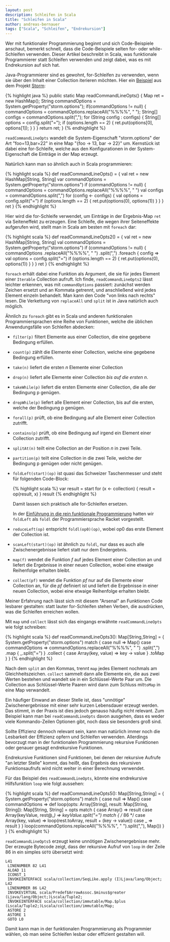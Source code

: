 ```yaml
---
layout: post
description: Schleifen in Scala
title: "Schleifen in Scala"
author: andreas-bernauer
tags: ["Scala", "Schleifen", "Endrekursion"]
---
```


Wer mit funktionaler Programmierung beginnt und sich Code-Beispiele
anschaut, bemerkt schnell, dass die Code-Beispiele 
selten for- oder while-Schleifen verwenden.  Dieser Artikel
beschreibt in Scala, was funktionale Programmierer statt Schleifen
verwenden und zeigt dabei, was es mit Endrekursion auf sich hat.

<!-- more start -->

Java-Programmierer sind es gewohnt, for-Schleifen zu verwenden, wenn
sie über den Inhalt einer Collection iterieren möchten.   Hier ein
[Beispiel](https://github.com/nathanmarz/storm/blob/85895c84ed28eb75ec6e5f7997cda74ce1bed61f/storm-core/src/jvm/backtype/storm/utils/Utils.java#L140)
aus dem Projekt [Storm](http://storm-project.net):

{% highlight java %}
    public static Map readCommandLineOpts() {
        Map ret = new HashMap();
        String commandOptions = System.getProperty("storm.options");
        if(commandOptions != null) {
            commandOptions = commandOptions.replaceAll("%%%%", " ");
            String[] configs = commandOptions.split(",");
            for (String config : configs) {
                String[] options = config.split("=");
                if (options.length == 2) {
                    ret.put(options[0], options[1]);
                }
            }
        }
        return ret;
    }
{% endhighlight %}

`readCommandLineOpts` wandelt die System-Eigenschaft "storm.options"
der Art "foo=13,bar=22" in eine Map "{foo -> 13, bar -> 22}" um.
Kernstück ist dabei eine for-Schleife, welche aus den Konfigurationen
in der System-Eigenschaft die Einträge in der Map erzeugt.

Natürlich kann man so ähnlich auch in Scala programmieren:

{% highlight scala %}
  def readCommandLineOpts() = {
    val ret = new HashMap[String, String]
    var commandOptions = System.getProperty("storm.options")
    if (commandOptions != null) {
      commandOptions = commandOptions.replaceAll("%%%%", " ")
      val configs = commandOptions.split(",")
      for (config <- configs) {
        val options = config.split("=")
        if (options.length == 2) {
          ret.put(options(0), options(1))
        }
      }
    }
    ret
  }
{% endhighlight %}

Hier wird die for-Schleife verwendet, um Einträge in der
Ergebnis-Map `ret` via Seiteneffekt zu erzeugen.  Eine Schleife, die
wegen ihrer Seiteneffekte aufgerufen wird, stellt man in Scala am
besten mit `foreach` dar:

{% highlight scala %}
  def readCommandLineOpts2() = {
    val ret = new HashMap[String, String]
    val commandOptions = System.getProperty("storm.options")
    if (commandOptions != null) {
      commandOptions
        .replaceAll("%%%%", " ")
        .split(",")
        .foreach { config =>
          val options = config.split("=")
          if (options.length == 2) {
            ret.put(options(0), options(1))
          } 
      }
    }
    ret
  }
{% endhighlight %}

`foreach` erhält dabei eine Funktion als Argument, die sie für jedes
Element einer `Iterable` Collection aufruft.  Ich finde,
`readCommandLineOpts2` lässt leichter erkennen, was mit
`commandOptions` passiert: zunächst werden Zeichen ersetzt und an
Kommata getrennt, und anschließend wird jedes Element einzeln
behandelt.  Man kann den Code "von links nach rechts" lesen.  Die
Verkettung von `replaceAll` und `split` ist in Java natürlich auch
möglich.

Ähnlich zu `foreach` gibt es in Scala und anderen funktionalen
Programmiersprachen eine Reihe von Funktionen, welche die üblichen
Anwendungsfälle von Schleifen abdecken:

* `filter(p)` filtert Elemente aus einer Collection, die eine gegebene
  Bedingung erfüllen.
* `count(p)` zählt die Elemente einer Collection, welche eine gegebene
  Bedingung erfüllen.
* `take(n)` liefert die ersten *n* Elemente einer Collection
* `drop(n)` liefert alle Elemente einer Collection *bis auf die ersten n*.
* `takeWhile(p)` liefert die ersten Elemente einer Collection, die
  alle der Bedingung p genügen.
* `dropWhile(p)` liefert alle Element einer Collection, bis auf die
  ersten, welche der Bedingung p genügen.
* `forall(p)` prüft, ob eine Bedingung auf alle Element einer
  Collection zutrifft.
* `contains(p)` prüft, ob eine Bedingung auf irgend ein Element einer
  Collection zutrifft.
* `splitAt(n)` teilt eine Collection an der Position *n* in zwei
  Teile.
* `partition(p)` teilt eine Collection in die zwei Teile, welche der
  Bedingung p genügen oder nicht genügen.
* `foldLeft(start)(op)` ist quasi das Schweizer Taschenmesser und
  steht für folgenden Code-Block:

    {% highlight scala %}
       var result = start
       for (x <- collection) {
           result = op(result, x)
       }
       result
    {% endhighlight %}

    Damit lassen sich praktisch alle for-Schleifen ersetzen.

    In der [Einführung in die rein funktionale
    Programmierung](http://funktionale-programmierung.de/2013/04/10/rein-funktional-2.html)
    hatten wir `foldLeft` als `foldl` der Programmiersprache Racket vorgestellt.

* `reduceLeft(op)` entspricht `foldl(op0)(op)`, wobei op0 das erste
  Element der Collection ist.
* `scanLeft(start)(op)` ist ähnlich zu `foldl`, nur dass es auch alle
  Zwischenergebnisse liefert statt nur dem Endergebnis.
* `map(f)` wendet die Funktion *f* auf jedes Element einer Collection
  an und liefert die Ergebnisse in einer neuen Collection, wobei eine
  etwaige Reihenfolge erhalten bleibt. 
* `collect(pf)` wendet die Funktion *pf* nur auf die Elemente einer
  Collection an, für die *pf* definiert ist und liefert die Ergebnisse
  in einer neuen Collection, wobei eine etwaige Reihenfolge erhalten
  bleibt.


Meiner Erfahrung nach lässt sich mit diesem "Arsenal" an Funktionen
Code lesbarer gestalten: statt lauter for-Schleifen stehen Verben, die
ausdrücken, was die Schleifen erreichen wollen.

Mit `map` und `collect` lässt sich das eingangs erwähnte
`readCommandLineOpts` wie folgt schreiben:

{% highlight scala %}
  def readCommandLineOpts3(): Map[String,String] = {
    System.getProperty("storm.options") match {
      case null => Map()
      case commandOptions =>
        commandOptions.replaceAll("%%%%", " ")
        .split(",")
        .map { _.split("=") }
        .collect { case Array(key, value) => key -> value }
        .toMap
    }
  }
{% endhighlight %}

Nach dem `split` an den Kommas, trennt `map` jedes Element nochmals am
Gleichheitszeichen. `collect` sammelt dann alle Elemente ein, die aus
zwei Werten bestehen und wandelt sie in ein Schlüssel-Werte Paar um.
Die Collection aus Schlüssel-Werte Paaren wird dann zum Schluss
mit`toMap` in eine Map verwandelt.

Ein häufiger Einwand an dieser Stelle ist, dass "unnötige"
Zwischenergebnisse mit einer sehr kurzen Lebensdauer erzeugt werden.
Das stimmt, in der Praxis ist dies jedoch genauso häufig nicht
relevant.  Zum Beispiel kann man bei `readCommandLineOpts` davon
ausgehen, dass es weder viele Kommando-Zeilen Optionen gibt, noch dass
sie besonders groß sind.

Sollte Effizienz dennoch relevant sein, kann man natürlich immer noch
die Lesbarkeit der Effizienz opfern und Schleifen verwenden.
Allerdings bevorzugt man in der funktionalen Programmierung rekursive
Funktionen oder genauer gesagt endrekursive Funktionen.

Endrekursive Funktionen sind Funktionen, bei denen der rekursive
Aufrufe "an letzter Stelle" kommt, das heißt, das Ergebnis des
rekursiven Funktionsaufrufs wird nicht weiter in einer Berechnung
verwendet.

Für das Beispiel des `readCommandLineOpts`, könnte eine endrekursive
Hilfsfunktion `loop` wie folgt aussehen:

{% highlight scala %}
  def readCommandLineOpts5(): Map[String,String] = {
    System.getProperty("storm.options") match {
      case null => Map()
      case commandOptions =>
        def loop(opts: Array[String], result: Map[String, String]): Map[String, String] =
          opts match {
            case Array() => result
            case Array(keyValue, rest@_*) => keyValue.split("=") match {
   /* 86 */   case Array(key, value) => loop(rest.toArray, result + (key -> value))
              case _ => result
            }
          }
        loop(commandOptions.replaceAll("%%%%", " ").split(","), Map())
    }
  }
{% endhighlight %}

`readCommandLineOpts5` erzeugt keine unnötigen Zwischenergebnisse
mehr.  Der erzeugte Bytecode zeigt, dass der rekursive Aufruf von
`loop` in der Zeile 86 in ein simples `GOTO` übersetzt wird:

    L41
     LINENUMBER 82 L41
     ALOAD 11
     ICONST_1
     INVOKEINTERFACE scala/collection/SeqLike.apply (I)Ljava/lang/Object;
    L42
     LINENUMBER 86 L42
     INVOKEVIRTUAL scala/Predef$ArrowAssoc.$minus$greater (Ljava/lang/Object;)Lscala/Tuple2;
     INVOKEINTERFACE scala/collection/immutable/Map.$plus (Lscala/Tuple2;)Lscala/collection/immutable/Map;
     ASTORE 2
     ASTORE 1
     GOTO L0

Damit kann man in der funktionalen Programmierung als Programmier wählen, ob
man seine Schleifen lesbar oder effizient gestalten will.
